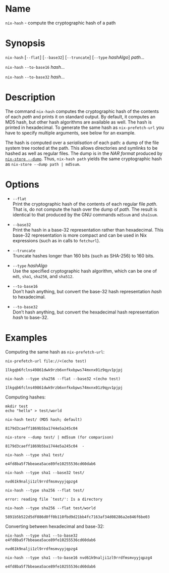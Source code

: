 # Name

`nix-hash` - compute the cryptographic hash of a path

# Synopsis

`nix-hash` [`--flat`] [`--base32`] [`--truncate`] [`--type` *hashAlgo*] *path…*

`nix-hash` `--to-base16` *hash…*

`nix-hash` `--to-base32` *hash…*

# Description

The command `nix-hash` computes the cryptographic hash of the contents
of each *path* and prints it on standard output. By default, it computes
an MD5 hash, but other hash algorithms are available as well. The hash
is printed in hexadecimal. To generate the same hash as
`nix-prefetch-url` you have to specify multiple arguments, see below for
an example.

The hash is computed over a *serialisation* of each path: a dump of
the file system tree rooted at the path. This allows directories and
symlinks to be hashed as well as regular files. The dump is in the
*NAR format* produced by [`nix-store
--dump`](nix-store.md#operation---dump).  Thus, `nix-hash path`
yields the same cryptographic hash as `nix-store --dump path |
md5sum`.

# Options

  - `--flat`\
    Print the cryptographic hash of the contents of each regular file
    *path*. That is, do not compute the hash over the dump of *path*.
    The result is identical to that produced by the GNU commands
    `md5sum` and `sha1sum`.

  - `--base32`\
    Print the hash in a base-32 representation rather than hexadecimal.
    This base-32 representation is more compact and can be used in Nix
    expressions (such as in calls to `fetchurl`).

  - `--truncate`\
    Truncate hashes longer than 160 bits (such as SHA-256) to 160 bits.

  - `--type` *hashAlgo*\
    Use the specified cryptographic hash algorithm, which can be one of
    `md5`, `sha1`, `sha256`, and `sha512`.

  - `--to-base16`\
    Don’t hash anything, but convert the base-32 hash representation
    *hash* to hexadecimal.

  - `--to-base32`\
    Don’t hash anything, but convert the hexadecimal hash representation
    *hash* to base-32.

# Examples

Computing the same hash as `nix-prefetch-url`:

```console
nix-prefetch-url file://<(echo test)
```

    1lkgqb6fclns49861dwk9rzb6xnfkxbpws74mxnx01z9qyv1pjpj

```console
nix-hash --type sha256 --flat --base32 <(echo test)
```

    1lkgqb6fclns49861dwk9rzb6xnfkxbpws74mxnx01z9qyv1pjpj

Computing hashes:

```console
mkdir test
echo "hello" > test/world

nix-hash test/ (MD5 hash; default)
```

    8179d3caeff1869b5ba1744e5a245c04

```console
nix-store --dump test/ | md5sum (for comparison)
```

    8179d3caeff1869b5ba1744e5a245c04  -

```console
nix-hash --type sha1 test/
```

    e4fd8ba5f7bbeaea5ace89fe10255536cd60dab6

```console
nix-hash --type sha1 --base32 test/
```

    nvd61k9nalji1zl9rrdfmsmvyyjqpzg4

```console
nix-hash --type sha256 --flat test/
```

    error: reading file `test/': Is a directory

```console
nix-hash --type sha256 --flat test/world
```

    5891b5b522d5df086d0ff0b110fbd9d21bb4fc7163af34d08286a2e846f6be03

Converting between hexadecimal and base-32:

```console
nix-hash --type sha1 --to-base32 e4fd8ba5f7bbeaea5ace89fe10255536cd60dab6
```

    nvd61k9nalji1zl9rrdfmsmvyyjqpzg4

```console
nix-hash --type sha1 --to-base16 nvd61k9nalji1zl9rrdfmsmvyyjqpzg4
```

    e4fd8ba5f7bbeaea5ace89fe10255536cd60dab6

